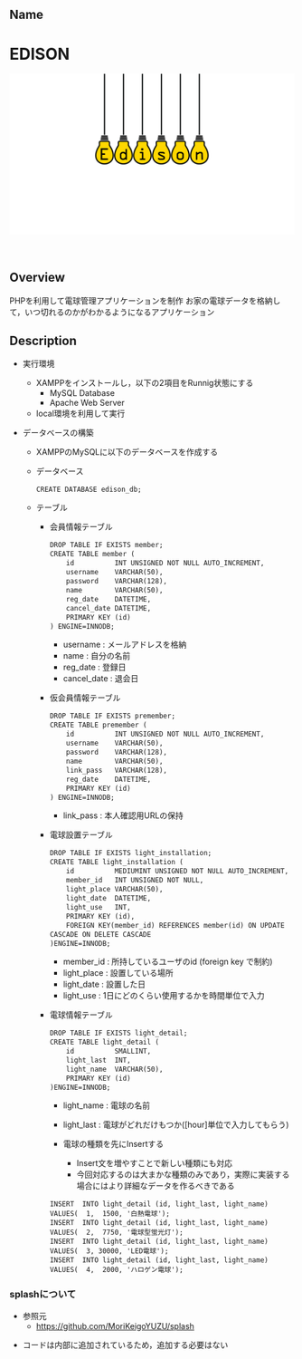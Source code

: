 ## Name

EDISON
====

![logo](./edison_logo.png)

</br>

## Overview

PHPを利用して電球管理アプリケーションを制作
お家の電球データを格納して，いつ切れるのかがわかるようになるアプリケーション

## Description

* 実行環境
    - XAMPPをインストールし，以下の2項目をRunnig状態にする
        - MySQL Database
        - Apache Web Server
    - local環境を利用して実行

* データベースの構築
    - XAMPPのMySQLに以下のデータベースを作成する
    - データベース
        ``` 
        CREATE DATABASE edison_db;
        ```

    - テーブル
        - 会員情報テーブル
            ``` 
            DROP TABLE IF EXISTS member;
            CREATE TABLE member (
                id          INT UNSIGNED NOT NULL AUTO_INCREMENT,
                username   	VARCHAR(50),
                password   	VARCHAR(128),
                name     	VARCHAR(50),
                reg_date   	DATETIME,
                cancel_date DATETIME,
                PRIMARY KEY (id)
            ) ENGINE=INNODB;
            ```

            - username      : メールアドレスを格納
            - name          : 自分の名前
            - reg_date      : 登録日
            - cancel_date   : 退会日

        

        - 仮会員情報テーブル
            ``` 
            DROP TABLE IF EXISTS premember;
            CREATE TABLE premember (
                id          INT UNSIGNED NOT NULL AUTO_INCREMENT,
                username   	VARCHAR(50),
                password   	VARCHAR(128),
                name     	VARCHAR(50),
                link_pass   VARCHAR(128),
                reg_date   	DATETIME,
                PRIMARY KEY (id)
            ) ENGINE=INNODB;
            ```

            - link_pass : 本人確認用URLの保持

        - 電球設置テーブル
            ``` 
            DROP TABLE IF EXISTS light_installation;
            CREATE TABLE light_installation (
                id          MEDIUMINT UNSIGNED NOT NULL AUTO_INCREMENT,
                member_id   INT UNSIGNED NOT NULL,
                light_place VARCHAR(50),
                light_date  DATETIME,
                light_use   INT,
                PRIMARY KEY (id),
                FOREIGN KEY(member_id) REFERENCES member(id) ON UPDATE CASCADE ON DELETE CASCADE
            )ENGINE=INNODB;
            ```

            - member_id   : 所持しているユーザのid (foreign key で制約)
            - light_place : 設置している場所
            - light_date  : 設置した日
            - light_use   : 1日にどのくらい使用するかを時間単位で入力

        - 電球情報テーブル
            ``` 
            DROP TABLE IF EXISTS light_detail;
            CREATE TABLE light_detail (
                id          SMALLINT,
                light_last  INT,
                light_name  VARCHAR(50),
                PRIMARY KEY (id)
            )ENGINE=INNODB;
            ```

            - light_name : 電球の名前
            - light_last : 電球がどれだけもつか([hour]単位で入力してもらう)

            - 電球の種類を先にInsertする
                - Insert文を増やすことで新しい種類にも対応
                - 今回対応するのは大まかな種類のみであり，実際に実装する場合にはより詳細なデータを作るべきである
            ``` 
            INSERT  INTO light_detail (id, light_last, light_name) VALUES(  1,  1500, '白熱電球');
            INSERT  INTO light_detail (id, light_last, light_name) VALUES(  2,  7750, '電球型蛍光灯');
            INSERT  INTO light_detail (id, light_last, light_name) VALUES(  3, 30000, 'LED電球');
            INSERT  INTO light_detail (id, light_last, light_name) VALUES(  4,  2000, 'ハロゲン電球');
            ```

### splashについて

* 参照元
    - https://github.com/MoriKeigoYUZU/splash
- コードは内部に追加されているため，追加する必要はない